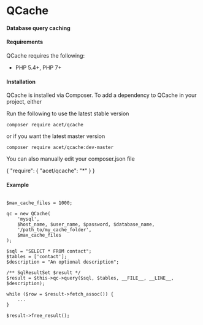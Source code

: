 # QCache

#### Database query caching

#### Requirements
QCache requires the following:

* PHP 5.4+, PHP 7+

#### Installation
QCache is installed via Composer. To add a dependency to QCache in your project, either

Run the following to use the latest stable version

    composer require acet/qcache
or if you want the latest master version

    composer require acet/qcache:dev-master
You can also manually edit your composer.json file

{
    "require": {
       "acet/qcache": "*"
    }
}

#### Example
```

$max_cache_files = 1000;

qc = new QCache(
    'mysql',
    $host_name, $user_name, $password, $database_name,
    '/path_to/my_cache_folder',
    $max_cache_files
);

$sql = "SELECT * FROM contact";
$tables = ['contact'];
$description = "An optional description";

/** SqlResultSet $result */
$result = $this->qc->query($sql, $tables, __FILE__, __LINE__, $description);

while ($row = $result->fetch_assoc()) {
    ...
}

$result->free_result();
```
